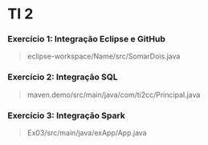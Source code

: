 # TI 2

### Exercício 1: Integração Eclipse e GitHub
> eclipse-workspace/Name/src/SomarDois.java

### Exercício 2: Integração SQL
> maven.demo/src/main/java/com/ti2cc/Principal.java

### Exercício 3: Integração Spark
> Ex03/src/main/java/exApp/App.java
